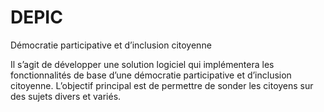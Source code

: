 # DEPIC
Démocratie participative et d’inclusion citoyenne

Il s’agit de développer une solution logiciel qui implémentera les fonctionnalités de base d’une démocratie participative et d’inclusion citoyenne. L’objectif principal est de permettre de sonder les citoyens sur des sujets divers et variés.
